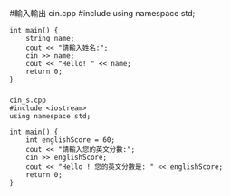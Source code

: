 #輸入輸出
	cin.cpp
	#include <iostream>
	using namespace std;
	
	int main() {
		string name;
		cout << "請輸入姓名:";
		cin >> name;
		cout << "Hello! " << name;
		return 0;
	}



### 
	
	cin_s.cpp
	#include <iostream>
	using namespace std;
	
	int main() {
		int englishScore = 60;
		cout << "請輸入您的英文分數:";
		cin >> englishScore;
		cout << "Hello ! 您的英文分數是: " << englishScore;
		return 0;
	}

